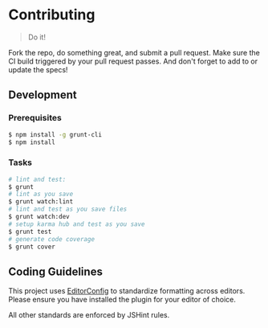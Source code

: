 Contributing
============

> Do it!

Fork the repo, do something great, and submit a pull request. Make sure the CI
build triggered by your pull request passes. And don't forget to add to or
update the specs!


Development
-----------

### Prerequisites

```bash
$ npm install -g grunt-cli
$ npm install
```

### Tasks

```bash
# lint and test:
$ grunt
# lint as you save
$ grunt watch:lint
# lint and test as you save files
$ grunt watch:dev
# setup karma hub and test as you save
$ grunt test
# generate code coverage
$ grunt cover
```


Coding Guidelines
-----------------

This project uses [EditorConfig](http://editorconfig.org/) to standardize
formatting across editors. Please ensure you have installed the plugin for
your editor of choice.

All other standards are enforced by JSHint rules.
